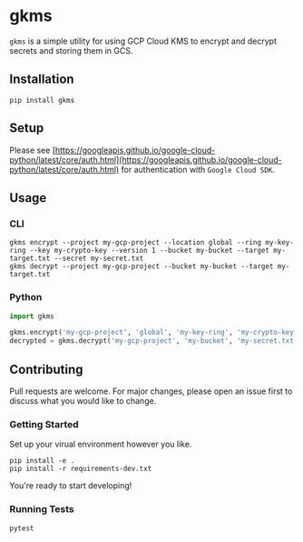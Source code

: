 # gkms

`gkms` is a simple utility for using GCP Cloud KMS to encrypt and decrypt secrets and storing them in GCS.

## Installation

```shell
pip install gkms
```

## Setup

Please see [https://googleapis.github.io/google-cloud-python/latest/core/auth.html](https://googleapis.github.io/google-cloud-python/latest/core/auth.html) for authentication with `Google Cloud SDK`.

## Usage

### CLI

```shell
gkms encrypt --project my-gcp-project --location global --ring my-key-ring --key my-crypto-key --version 1 --bucket my-bucket --target my-target.txt --secret my-secret.txt
gkms decrypt --project my-gcp-project --bucket my-bucket --target my-target.txt
```

### Python

```python
import gkms

gkms.encrypt('my-gcp-project', 'global', 'my-key-ring', 'my-crypto-key', '1', 'my-bucket', 'my-secret.txt', 'my-secret.txt')
decrypted = gkms.decrypt('my-gcp-project', 'my-bucket', 'my-secret.txt')
```

## Contributing

Pull requests are welcome. For major changes, please open an issue first to discuss what you would like to change.

### Getting Started

Set up your virual environment however you like.

```shell
pip install -e .
pip install -r requirements-dev.txt
```

You're ready to start developing!

### Running Tests

```shell
pytest
```
